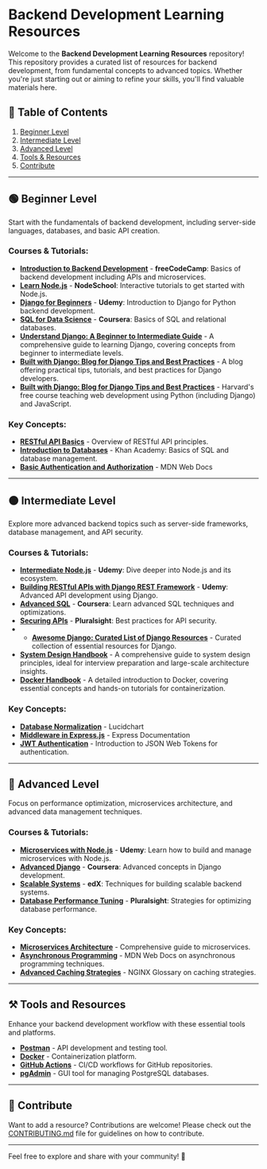 # Backend Development Learning Resources

Welcome to the **Backend Development Learning Resources** repository! This repository provides a curated list of resources for backend development, from fundamental concepts to advanced topics. Whether you're just starting out or aiming to refine your skills, you'll find valuable materials here.

## 📑 Table of Contents
1. [Beginner Level](#beginner-level)
2. [Intermediate Level](#intermediate-level)
3. [Advanced Level](#advanced-level)
4. [Tools & Resources](#tools-and-resources)
5. [Contribute](#contribute)

---

## 🟢 Beginner Level

Start with the fundamentals of backend development, including server-side languages, databases, and basic API creation.

### Courses & Tutorials:
- [**Introduction to Backend Development**](https://www.freecodecamp.org/learn/apis-and-microservices/) - **freeCodeCamp**: Basics of backend development including APIs and microservices.
- [**Learn Node.js**](https://nodeschool.io/) - **NodeSchool**: Interactive tutorials to get started with Node.js.
- [**Django for Beginners**](https://www.udemy.com/course/django-for-beginners/) - **Udemy**: Introduction to Django for Python backend development.
- [**SQL for Data Science**](https://www.coursera.org/learn/sql-for-data-science) - **Coursera**: Basics of SQL and relational databases.
- [**Understand Django: A Beginner to Intermediate Guide**](https://www.mattlayman.com/understand-django/) - A comprehensive guide to learning Django, covering concepts from beginner to intermediate levels.
- [**Built with Django: Blog for Django Tips and Best Practices**](https://builtwithdjango.com/blog/) - A blog offering practical tips, tutorials, and best practices for Django developers.
- [**Built with Django: Blog for Django Tips and Best Practices**](https://cs50.harvard.edu/web/2020/) - Harvard's free course teaching web development using Python (including Django) and JavaScript.

### Key Concepts:
- [**RESTful API Basics**](https://restfulapi.net/) - Overview of RESTful API principles.
- [**Introduction to Databases**](https://www.khanacademy.org/computing/computer-science/sql) - Khan Academy: Basics of SQL and database management.
- [**Basic Authentication and Authorization**](https://developer.mozilla.org/en-US/docs/Web/HTTP/Authentication) - MDN Web Docs

---

## 🟠 Intermediate Level

Explore more advanced backend topics such as server-side frameworks, database management, and API security.

### Courses & Tutorials:
- [**Intermediate Node.js**](https://www.udemy.com/course/understanding-nodejs/) - **Udemy**: Dive deeper into Node.js and its ecosystem.
- [**Building RESTful APIs with Django REST Framework**](https://www.udemy.com/course/django-rest-framework/) - **Udemy**: Advanced API development using Django.
- [**Advanced SQL**](https://www.coursera.org/learn/advanced-sql-for-data-science) - **Coursera**: Learn advanced SQL techniques and optimizations.
- [**Securing APIs**](https://www.pluralsight.com/courses/securing-restful-apis) - **Pluralsight**: Best practices for API security.
- - [**Awesome Django: Curated List of Django Resources**](https://github.com/wsvincent/awesome-django) - Curated collection of essential resources for Django.
- [**System Design Handbook**](https://www.freecodecamp.org/news/systems-design-for-interviews/) - A comprehensive guide to system design principles, ideal for interview preparation and large-scale architecture insights.
- [**Docker Handbook**](https://www.freecodecamp.org/news/the-docker-handbook/) - A detailed introduction to Docker, covering essential concepts and hands-on tutorials for containerization.


### Key Concepts:
- [**Database Normalization**](https://www.lucidchart.com/blog/database-normalization) - Lucidchart
- [**Middleware in Express.js**](https://expressjs.com/en/guide/using-middleware.html) - Express Documentation
- [**JWT Authentication**](https://jwt.io/introduction/) - Introduction to JSON Web Tokens for authentication.

---

## 🔴 Advanced Level

Focus on performance optimization, microservices architecture, and advanced data management techniques.

### Courses & Tutorials:
- [**Microservices with Node.js**](https://www.udemy.com/course/microservices-with-node-js/) - **Udemy**: Learn how to build and manage microservices with Node.js.
- [**Advanced Django**](https://www.coursera.org/learn/advanced-django) - **Coursera**: Advanced concepts in Django development.
- [**Scalable Systems**](https://www.edx.org/course/scalable-systems) - **edX**: Techniques for building scalable backend systems.
- [**Database Performance Tuning**](https://www.pluralsight.com/courses/database-performance-tuning) - **Pluralsight**: Strategies for optimizing database performance.

### Key Concepts:
- [**Microservices Architecture**](https://microservices.io/) - Comprehensive guide to microservices.
- [**Asynchronous Programming**](https://developer.mozilla.org/en-US/docs/Learn/JavaScript/Asynchronous) - MDN Web Docs on asynchronous programming techniques.
- [**Advanced Caching Strategies**](https://www.nginx.com/resources/glossary/caching/) - NGINX Glossary on caching strategies.

---

## ⚒️ Tools and Resources

Enhance your backend development workflow with these essential tools and platforms.

- [**Postman**](https://www.postman.com/) - API development and testing tool.
- [**Docker**](https://www.docker.com/) - Containerization platform.
- [**GitHub Actions**](https://github.com/features/actions) - CI/CD workflows for GitHub repositories.
- [**pgAdmin**](https://www.pgadmin.org/) - GUI tool for managing PostgreSQL databases.
---

## 🤝 Contribute

Want to add a resource? Contributions are welcome! Please check out the [CONTRIBUTING.md](../CONTRIBUTING.md) file for guidelines on how to contribute.

---

Feel free to explore and share with your community! 🚀